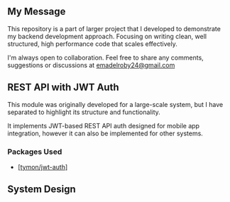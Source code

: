 ## My Message

This repository is a part of larger project that I developed to demonstrate my backend development approach. Focusing on writing clean, well structured, high performance code that scales effectively.

I'm always open to collaboration. Feel free to share any comments, suggestions or discussions at <a href="mailto:emadelroby24@gmail.com">emadelroby24@gmail.com</a>

## REST API with JWT Auth

This module was originally developed for a large-scale system, but I have separated to highlight its structure and functionality.

It implements JWT-based REST API auth designed for mobile app integration, however it can also be implemented for other systems.

### Packages Used

- <a href="https://jwt-auth.readthedocs.io/en/develop/laravel-installation">[tymon/jwt-auth]</a> 

## System Design

